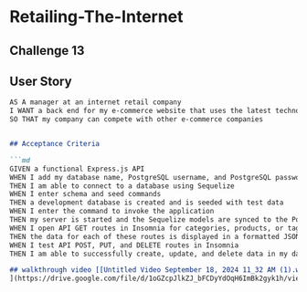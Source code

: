 # Retailing-The-Internet

## Challenge 13 ##

## User Story

```md
AS A manager at an internet retail company
I WANT a back end for my e-commerce website that uses the latest technologies
SO THAT my company can compete with other e-commerce companies


## Acceptance Criteria

```md
GIVEN a functional Express.js API
WHEN I add my database name, PostgreSQL username, and PostgreSQL password to an environment variable file
THEN I am able to connect to a database using Sequelize
WHEN I enter schema and seed commands
THEN a development database is created and is seeded with test data
WHEN I enter the command to invoke the application
THEN my server is started and the Sequelize models are synced to the PostgreSQL database
WHEN I open API GET routes in Insomnia for categories, products, or tags
THEN the data for each of these routes is displayed in a formatted JSON
WHEN I test API POST, PUT, and DELETE routes in Insomnia
THEN I am able to successfully create, update, and delete data in my database

## walkthrough video [[Untitled Video September 18, 2024 11_32 AM (1).webm](https://github.com/user-attachments/assets/dc0ae770-e6ff-472d-8db9-68f76d406879)
](https://drive.google.com/file/d/1oGZcpJlkZJ_bFCDyYdOqH6ImBk2gyk1h/view?usp=sharing)
